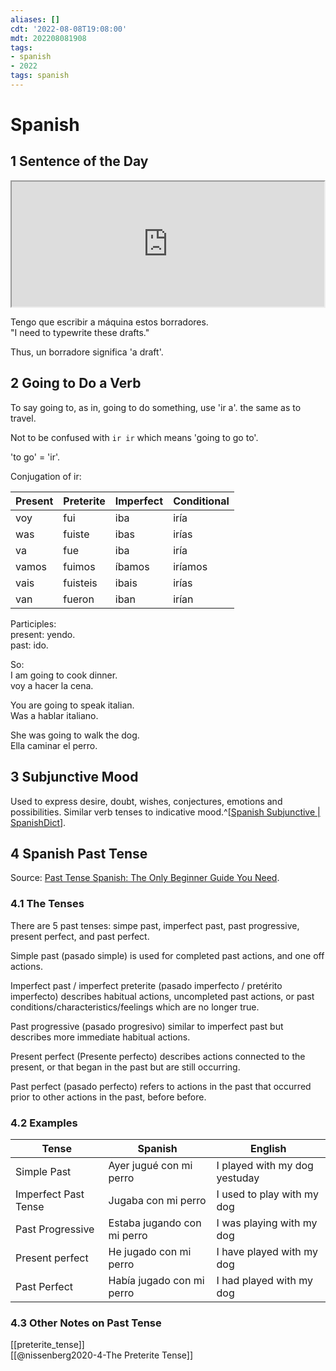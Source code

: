 ```yaml
---
aliases: []
cdt: '2022-08-08T19:08:00'
mdt: 202208081908
tags:
- spanish
- 2022
tags: spanish
---
```


# Spanish

## 1 Sentence of the Day

<iframe src="https://www.123teachme.com/spanish_feeds/idiom_of_the_day", width = 500, height = 200></iframe>

Tengo que escribir a máquina estos borradores.  
"I need to typewrite these drafts."

Thus, un borradore significa 'a draft'.

## 2 Going to Do a Verb

To say going to, as in, going to do something, use 'ir a'. the same as to travel.

Not to be confused with `ir ir` which means 'going to go to'.

'to go' = 'ir'.

Conjugation of ir:

Present | Preterite | Imperfect | Conditional
-|-|-|-
voy | fui | iba | iría
was | fuiste | ibas | irías
va | fue | iba | iría
vamos | fuimos | íbamos | iríamos
vais | fuisteis | ibais | irías
van | fueron | iban | irían

Participles:  
present: yendo.  
past: ido.

So:  
I am going to cook dinner.  
voy a hacer la cena.

You are going to speak italian.  
Was a hablar italiano.

She was going to walk the dog.  
Ella caminar el perro.

## 3 Subjunctive Mood

Used to express desire, doubt, wishes, conjectures, emotions and possibilities. Similar verb tenses to indicative mood.^[[Spanish Subjunctive | SpanishDict](https://www.spanishdict.com/guide/spanish-subjunctive)].

## 4 Spanish Past Tense

Source: [Past Tense Spanish: The Only Beginner Guide You Need](https://baselang.com/blog/basic-grammar/past-tense-spanish/).

### 4.1 The Tenses

There are 5 past tenses: simpe past, imperfect past, past progressive, present perfect, and past perfect.

Simple past (pasado simple) is used for completed past actions, and one off actions.

Imperfect past / imperfect preterite (pasado imperfecto / pretérito imperfecto) describes habitual actions, uncompleted past actions, or past conditions/characteristics/feelings which are no longer true.

Past progressive (pasado progresivo) similar to imperfect past but describes more immediate habitual actions.

Present perfect (Presente perfecto) describes actions connected to the present, or that began in the past but are still occurring.

Past perfect (pasado perfecto) refers to actions in the past that occurred prior to other actions in the past, before before.

### 4.2 Examples

| Tense                | Spanish                     | English                       |
| -------------------- | --------------------------- | ----------------------------- |
| Simple Past          | Ayer jugué con mi perro     | I played with my dog yestuday |
| Imperfect Past Tense | Jugaba con mi perro         | I used to play with my dog    |
| Past Progressive     | Estaba jugando con mi perro | I was playing with my dog     |
| Present perfect      | He jugado con mi perro      | I have played with my dog     |
| Past Perfect         | Había jugado con mi perro   | I had played with my dog                               |

### 4.3 Other Notes on Past Tense

[[preterite_tense]]  
[[@nissenberg2020-4-The Preterite Tense]]